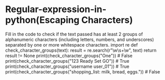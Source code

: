# Regular-expression-in-python(Escaping Characters)
Fill in the code to check if the text passed has at least 2 groups of alphanumeric characters (including letters, numbers, and underscores) separated by one or more whitespace characters.
import re
def check_character_groups(text):
  result = re.search(r"\w\s+\w", text)
  return result != None
print(check_character_groups("One")) # False
print(check_character_groups("123  Ready Set GO")) # True
print(check_character_groups("username user_01")) # True
print(check_character_groups("shopping_list: milk, bread, eggs.")) # False
